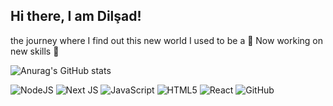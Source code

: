 ## Hi there, I am Dilşad!
 the journey where I find out this new world
I used to be a :princess:
Now working on new skills :construction_worker:

![Anurag's GitHub stats](https://github-readme-stats.vercel.app/api?username=anuraghazra&show_icons=true&theme=radical)

![NodeJS](https://img.shields.io/badge/node.js-6DA55F?style=for-the-badge&logo=node.js&logoColor=white)
![Next JS](https://img.shields.io/badge/Next-black?style=for-the-badge&logo=next.js&logoColor=white)
	![JavaScript](https://img.shields.io/badge/javascript-%23323330.svg?style=for-the-badge&logo=javascript&logoColor=%23F7DF1E)
 ![HTML5](https://img.shields.io/badge/html5-%23E34F26.svg?style=for-the-badge&logo=html5&logoColor=white)
 ![React](https://img.shields.io/badge/react-%2320232a.svg?style=for-the-badge&logo=react&logoColor=%2361DAFB)
 ![GitHub](https://img.shields.io/badge/github-%23121011.svg?style=for-the-badge&logo=github&logoColor=white)
